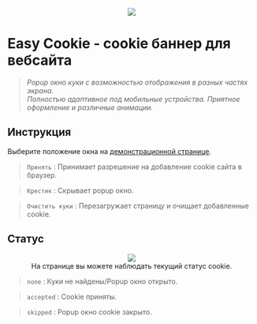 <p align="center">
  <img src="https://user-images.githubusercontent.com/42386541/139590446-4987db7c-39b8-425c-8c12-530d95de8271.gif"> <br> 
</p>

# Easy Cookie - cookie баннер для вебсайта
> *Popup окно куки с возможностью отображения в разных частях экрана.    
Полностью адаптивное под мобильные устройства. Приятное оформление и различные анимации.*
## Инструкция
Выберите положение окна на [демонстрационной странице](https://inflexjs.github.io/easy-cookie/).    
> `Принять` : Принимает разрешение на добавление cookie сайта в браузер. 
    
> `Крестик` : Скрывает popup окно.    
    
> `Очистить куки` : Перезагружает страницу и очищает добавленные cookie.    

## Статус

<p align="center">
  <img src="https://user-images.githubusercontent.com/42386541/139588537-e3f91ea1-372d-40a3-8a3d-f4e41103bfa0.png"> <br> 
  На странице вы можете наблюдать текущий статус cookie.
</p>

> `none` : Куки не найдены/Popup окно открыто. 
    
> `accepted` : Cookie приняты.    
    
> `skipped` : Popup окно cookie закрыто.
